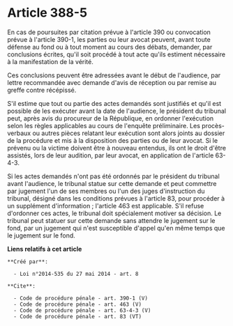 # Article 388-5

En cas de poursuites par citation prévue à l'article 390 ou convocation prévue à l'article 390-1, les parties ou leur avocat
peuvent, avant toute défense au fond ou à tout moment au cours des débats, demander, par conclusions écrites, qu'il soit
procédé à tout acte qu'ils estiment nécessaire à la manifestation de la vérité. 

Ces conclusions peuvent être adressées avant le début de l'audience, par lettre recommandée avec demande d'avis de réception
ou par remise au greffe contre récépissé. 

S'il estime que tout ou partie des actes demandés sont justifiés et qu'il est possible de les exécuter avant la date de
l'audience, le président du tribunal peut, après avis du procureur de la République, en ordonner l'exécution selon les règles
applicables au cours de l'enquête préliminaire. Les procès-verbaux ou autres pièces relatant leur exécution sont alors joints
au dossier de la procédure et mis à la disposition des parties ou de leur avocat. Si le prévenu ou la victime doivent être à
nouveau entendus, ils ont le droit d'être assistés, lors de leur audition, par leur avocat, en application de l'article
63-4-3. 

Si les actes demandés n'ont pas été ordonnés par le président du tribunal avant l'audience, le tribunal statue sur cette
demande et peut commettre par jugement l'un de ses membres ou l'un des juges d'instruction du tribunal, désigné dans les
conditions prévues à l'article 83, pour procéder à un supplément d'information ; l'article 463 est applicable. S'il refuse
d'ordonner ces actes, le tribunal doit spécialement motiver sa décision. Le tribunal peut statuer sur cette demande sans
attendre le jugement sur le fond, par un jugement qui n'est susceptible d'appel qu'en même temps que le jugement sur le fond.

**Liens relatifs à cet article**

	**Créé par**:

	  - Loi n°2014-535 du 27 mai 2014 - art. 8

	**Cite**:

	  - Code de procédure pénale - art. 390-1 (V)
	  - Code de procédure pénale - art. 463 (V)
	  - Code de procédure pénale - art. 63-4-3 (V)
	  - Code de procédure pénale - art. 83 (VT)
